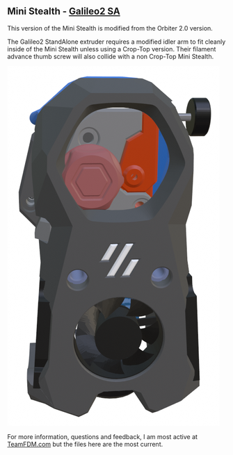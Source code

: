 ## Mini Stealth - [Galileo2 SA](https://github.com/JaredC01/Galileo2/tree/main/galileo2_standalone)

This version of the Mini Stealth is modified from the Orbiter 2.0 version.

The Galileo2 StandAlone extruder requires a modified idler arm to fit cleanly inside of the Mini Stealth unless using a Crop-Top version. Their filament advance thumb screw will also collide with a non Crop-Top Mini Stealth.

![Mini Stealth Galileo SA](Mini_Stealth_Galileo_SA.png)

For more information, questions and feedback, I am most active at [TeamFDM.com](https://www.teamfdm.com/files/file/612-mini-stealth-orbiter-20/?tab=comments) but the files here are the most current.
